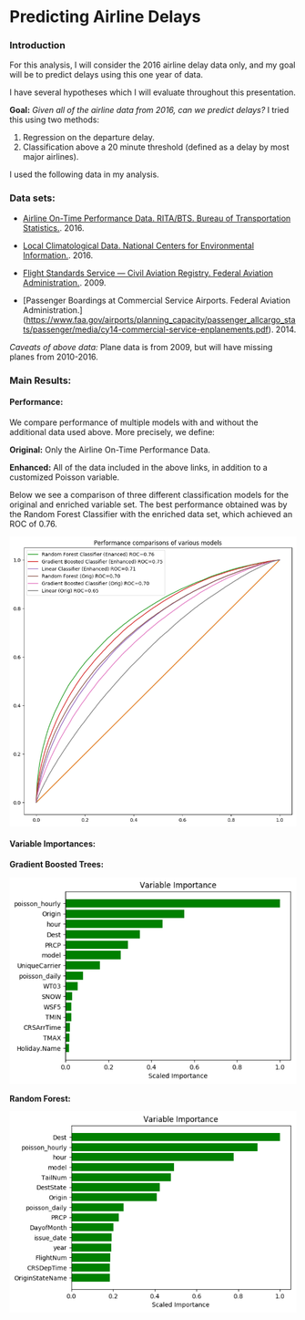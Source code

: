 # Predicting Airline Delays



### Introduction

For this analysis, I will consider the 2016 airline delay data only, and my goal will be to predict delays using this one year of data. 

I have several hypotheses which I will evaluate throughout this presentation.

**Goal:** *Given all of the airline data from 2016, can we predict delays?*
I tried this using two methods:

1. Regression on the departure delay.
2. Classification above a 20 minute threshold (defined as a delay by most major airlines).

I used the following data in my analysis.

### Data sets:

- [Airline On-Time Performance Data. RITA/BTS. Bureau of Transportation Statistics.]( https://www.transtats.bts.gov). 2016.

- [Local Climatological Data. National Centers for Environmental Information.]( https://www.ncdc.noaa.gov/cdo-web/datatools/lcd). 2016.

- [Flight Standards Service — Civil Aviation Registry. Federal Aviation Administration.]( http://stat-computing.org/dataexpo/2009/plane-data.csv). 2009.

- [Passenger Boardings at Commercial Service Airports. Federal Aviation Administration.] (https://www.faa.gov/airports/planning_capacity/passenger_allcargo_stats/passenger/media/cy14-commercial-service-enplanements.pdf). 2014.  

*Caveats of above data:* Plane data is from 2009, but will have missing planes from 2010-2016. 

### Main Results:

#### Performance:

We compare performance of multiple models with and without the additional data used above. More precisely, we define:

**Original:** Only the Airline On-Time Performance Data.

**Enhanced:** All of the data included in the above links, in addition to a customized Poisson variable.

Below we see a comparison of three different classification models for the original and enriched variable set. The best performance obtained was by the Random Forest Classifier with the enriched data set, which achieved an ROC of 0.76.


![alt text](fig/roc_final.png)

#### Variable Importances:

**Gradient Boosted Trees:**

![alt text](fig/gb_variables.png)


**Random Forest:**

![alt text](fig/rf_variables.png)


 